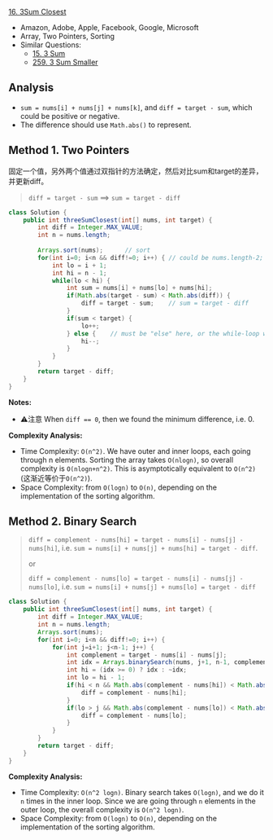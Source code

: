 [16. 3Sum Closest](https://leetcode.com/problems/3sum-closest/)

* Amazon, Adobe, Apple, Facebook, Google, Microsoft
* Array, Two Pointers, Sorting
* Similar Questions:
    * [15. 3 Sum](https://leetcode.com/problems/3sum/)
    * [259. 3 Sum Smaller](https://leetcode.com/problems/3sum-smaller/)


## Analysis
* `sum = nums[i] + nums[j] + nums[k]`, and `diff = target - sum`, which could be positive or negative.
* The difference should use `Math.abs()` to represent.

    
## Method 1. Two Pointers
固定一个值，另外两个值通过双指针的方法确定，然后对比sum和target的差异，并更新diff。
> `diff = target - sum` ==> `sum = target - diff`

```java
class Solution {
    public int threeSumClosest(int[] nums, int target) {
        int diff = Integer.MAX_VALUE;
        int n = nums.length;
        
        Arrays.sort(nums);		// sort
        for(int i=0; i<n && diff!=0; i++) { // could be nums.length-2; diff==0时，停止循环
            int lo = i + 1;
            int hi = n - 1;
            while(lo < hi) {
                int sum = nums[i] + nums[lo] + nums[hi];
                if(Math.abs(target - sum) < Math.abs(diff)) {
                    diff = target - sum;	// sum = target - diff
                }
                if(sum < target) {
                    lo++;
                } else {    // must be "else" here, or the while-loop will stuck and cause TLE
                    hi--;
                }
            }
        }
        return target - diff;
    }
}
```
**Notes:**
* :warning:注意 When `diff == 0`, then we found the minimum difference, i.e. 0.

**Complexity Analysis:**
* Time Complexity: `O(n^2)`. We have outer and inner loops, each going through n elements. Sorting the array takes `O(nlog⁡n)`, so overall complexity is `O(nlog⁡n+n^2)`. This is asymptotically equivalent to `O(n^2)` (这渐近等价于`O(n^2)`).
* Space Complexity: from `O(log⁡n)` to `O(n)`, depending on the implementation of the sorting algorithm.


## Method 2. Binary Search
> `diff = complement - nums[hi] = target - nums[i] - nums[j] - nums[hi]`, i.e. `sum = nums[i] + nums[j] + nums[hi] = target - diff`.
>
> or
>
> `diff = complement - nums[lo] = target - nums[i] - nums[j] - nums[lo]`, i.e. `sum = nums[i] + nums[j] + nums[lo] = target - diff`

```java 
class Solution {
    public int threeSumClosest(int[] nums, int target) {
        int diff = Integer.MAX_VALUE;
        int n = nums.length;
        Arrays.sort(nums);
        for(int i=0; i<n && diff!=0; i++) {
            for(int j=i+1; j<n-1; j++) {
                int complement = target - nums[i] - nums[j];
                int idx = Arrays.binarySearch(nums, j+1, n-1, complement);
                int hi = (idx >= 0) ? idx : ~idx;
                int lo = hi - 1;
                if(hi < n && Math.abs(complement - nums[hi]) < Math.abs(diff)) {
                    diff = complement - nums[hi];
                }
                if(lo > j && Math.abs(complement - nums[lo]) < Math.abs(diff)) {
                    diff = complement - nums[lo];
                }
            }
        }
        return target - diff;
    }
}
```

**Complexity Analysis:**

- Time Complexity: `O(n^2 log⁡n)`. Binary search takes `O(log⁡n)`, and we do it `n` times in the inner loop. Since we are going through `n` elements in the outer loop, the overall complexity is `O(n^2 log⁡n)`.
- Space Complexity: from `O(log⁡n)` to `O(n)`, depending on the implementation of the sorting algorithm.